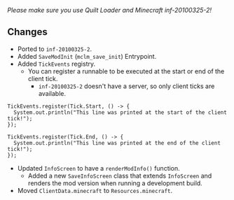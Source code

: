 *Please make sure you use Quilt Loader and Minecraft inf-20100325-2!*

## Changes  
- Ported to `inf-20100325-2`.  
- Added `SaveModInit` (`mclm_save_init`) Entrypoint.  
- Added `TickEvents` registry.  
  - You can register a runnable to be executed at the start or end of the client tick.
    - `inf-20100325-2` doesn't have a server, so only client ticks are available.  
```
TickEvents.register(Tick.Start, () -> {
  System.out.println("This line was printed at the start of the client tick!");
});
```
```
TickEvents.register(Tick.End, () -> {
  System.out.println("This line was printed at the end of the client tick!");
});
```
- Updated `InfoScreen` to have a `renderModInfo()` function.  
  - Added a new `SaveInfoScreen` class that extends `InfoScreen` and renders the mod version when running a development build.  
- Moved `ClientData.minecraft` to `Resources.minecraft`.  